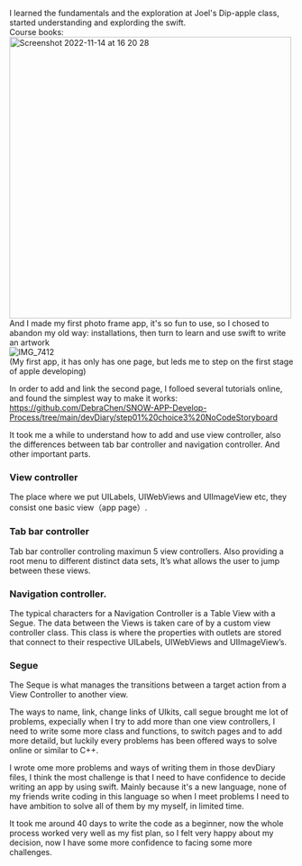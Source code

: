 I learned the fundamentals and the exploration at Joel's Dip-apple class, started understanding and explording the swift.  
Course books:  
<img width="500" alt="Screenshot 2022-11-14 at 16 20 28" src="https://user-images.githubusercontent.com/91618091/201711428-70bdd881-ef3a-494a-9acc-f6fb9e353284.png">  
And I made my first photo frame app, it's so fun to use, so I chosed to abandon my old way: installations, then turn to learn and use swift to write an artwork  
![IMG_7412](https://user-images.githubusercontent.com/91618091/201712446-d2005f48-b0f8-42a6-bc13-5e8bec4640f3.png)  
(My first app, it has only has one page, but leds me to step on the first stage of apple developing)   

In order to add and link the second page, I folloed several tutorials online, and found the simplest way to make it works: https://github.com/DebraChen/SNOW-APP-Develop-Process/tree/main/devDiary/step01%20choice3%20NoCodeStoryboard  
  
It took me a while to understand how to add and use view controller, also the differences between tab bar controller and navigation controller. And other important parts.  
### View controller   
The place where we put UILabels, UIWebViews and UIImageView etc, they consist one basic view（app page）.  
### Tab bar controller   
Tab bar controller controling maximun 5 view controllers. Also providing a root menu to different distinct data sets, It’s what allows the user to jump between these views.   
### Navigation controller. 
The typical characters for a Navigation Controller is a Table View with a Segue. The data between the Views is taken care of by a custom view controller class. This class is where the properties with outlets are stored that connect to their respective UILabels, UIWebViews and UIImageView’s.   
  
### Segue
The Seque is what manages the transitions between a target action from a View Controller to another view.  

The ways to name, link, change links of UIkits, call segue brought me lot of problems, expecially when I try to add more than one view controllers, I need to write some more class and functions, to switch pages and to add more detaild, but luckily every problems has been offered ways to solve online or similar to C++.  
  
I wrote ome more problems and ways of writing them in those devDiary files, I think the most challenge is that I need to have confidence to decide writing an app by using swift. Mainly because it's a new language, none of my friends write coding in this language so when I meet problems I need to have ambition to solve all of them by my myself, in limited time.

It took me around 40 days to write the code as a beginner, now the whole process worked very well as my fist plan, so I felt very happy about my decision, now I have some more confidence to facing some more challenges.
